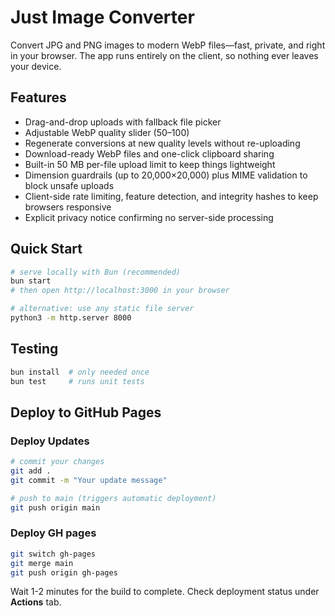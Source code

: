 # Just Image Converter

Convert JPG and PNG images to modern WebP files—fast, private, and right in your browser. The app runs entirely on the client, so nothing ever leaves your device.

## Features
- Drag-and-drop uploads with fallback file picker
- Adjustable WebP quality slider (50–100)
- Regenerate conversions at new quality levels without re-uploading
- Download-ready WebP files and one-click clipboard sharing
- Built-in 50 MB per-file upload limit to keep things lightweight
- Dimension guardrails (up to 20,000×20,000) plus MIME validation to block unsafe uploads
- Client-side rate limiting, feature detection, and integrity hashes to keep browsers responsive
- Explicit privacy notice confirming no server-side processing

## Quick Start
```bash
# serve locally with Bun (recommended)
bun start
# then open http://localhost:3000 in your browser

# alternative: use any static file server
python3 -m http.server 8000
```

## Testing
```bash
bun install  # only needed once
bun test     # runs unit tests
```

## Deploy to GitHub Pages

### Deploy Updates
```bash
# commit your changes
git add .
git commit -m "Your update message"

# push to main (triggers automatic deployment)
git push origin main
```

### Deploy GH pages
```bash
git switch gh-pages
git merge main
git push origin gh-pages
```

Wait 1-2 minutes for the build to complete. Check deployment status under **Actions** tab.
